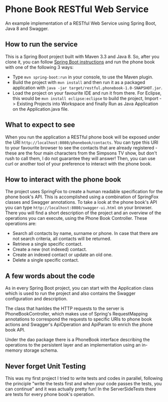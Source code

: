 # Phone Book RESTful Web Service

An example implementation of a RESTful Web Service using Spring Boot, Java 8 and Swagger.

## How to run the service

This is a Spring Boot project built with Maven 3.3 and Java 8. So, after you clone it, you can follow [Spring Boot instructions](https://docs.spring.io/spring-boot/docs/current/reference/html/using-boot-running-your-application.html) and run the phone book with one of the following 3 ways:

* Type `mvn spring-boot:run` in your console, to use the Maven plugin.
* Build the project with `mvn install` and then run it as a packaged application with `java -jar target/restful.phonebook-1.0-SNAPSHOT.jar`.
* Load the project on your favourite IDE and run it from there. For Eclipse, this would be `mvn install eclipse:eclipse` to build the project, Import -> Existing Projects into Workspace and finally Run as Java Application on the Application.java file.

## What to expect to see

When you run the application a RESTful phone book will be exposed under the URI `http://localhost:8080/phonebook/contacts`. You can type this URI to your favourite browser to see the contacts that are already registered - these are  the four main characters from the Simpsons TV show, but don't rush to call them, I do not guarantee they will answer! Then, you can use curl or another tool of your preference to interact with the phone book.

## How to interact with the phone book

The project uses SpringFox to create a human readable specification for the phone book's API. This is accomplished using a combination of SpringFox classes and Swagger annotations. To take a look at the phone book's API you can type `http://localhost:8080/swagger-ui.html` on your browser. There you will find a short description of the project and an overview of the operations you can execute, using the Phone Book Controller. These operations are:

* Search all contacts by name, surname or phone. In case that there are not search criteria, all contacts will be returned.
* Retrieve a single specific contact.
* Create a new (not indexed) contact.
* Create an indexed contact or update an old one.
* Delete a single specific contact.

## A few words about the code

As in every Spring Boot project, you can start with the Application class which is used to run the project and also contains the Swagger configuration and description.

The class that hanldes the HTTP requests to the server is PhoneBookController, which makes use of Spring's RequestMapping annotations to correspond the requests to specific URIs to phone book actions and Swagger's ApiOperation and ApiParam to enrich the phone book API.

Under the dao package there is a PhoneBook interface describing the operations to the persistent layer and an implementation using an in-memory storage schema.

## Never forget Unit Testing

This was my first project I tried to write tests and codes in parallel, following the principle "write the tests first and when your code passes the tests, you can continue" and it was actually pretty fun! In the ServerSideTests there are tests for every phone book's operation.
